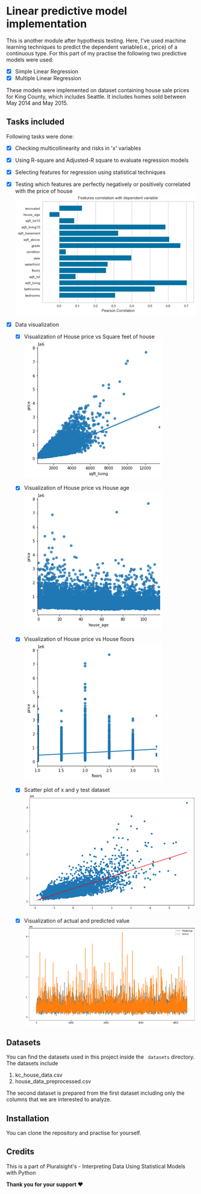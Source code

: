 # Linear predictive model implementation
This is another module after hypothesis testing. Here, I've used machine learning techniques to predict the dependent variable(i.e., price) of a continuous type. For this part of my practise the following two predictive models were used:
- [x] Simple Linear Regression
- [x] Multiple Linear Regression

These models were implemented on dataset containing house sale prices for King County, which includes Seattle. It includes homes sold between May 2014 and May 2015.

## Tasks included
Following tasks were done:
- [x] Checking multicollinearity  and risks in 'x' variables
- [x] Using R-square and Adjusted-R square to evaluate regression models
- [x] Selecting features for regression using statistical techniques
- [x] Testing which features are perfectly negatively or positively correlated with the price of house
  ![alt text](https://github.com/Crazz-Zaac/Predictive-model-implementation/blob/master/assets/correlation.png?raw=true)

- [x] Data visualization
    - [x] Visualization of House price vs Square feet of house
    ![alt text](https://github.com/Crazz-Zaac/Predictive-model-implementation/blob/master/assets/pricevssqft_living.png?raw=true)
    - [x] Visualization of House price vs House age
    ![alt text](https://github.com/Crazz-Zaac/Predictive-model-implementation/blob/master/assets/pricevshouse_age.png?raw=true)
    - [x] Visualization of House price vs House floors
    ![alt text](https://github.com/Crazz-Zaac/Predictive-model-implementation/blob/master/assets/pricevsfloors.png?raw=true)
    - [x] Scatter plot of x and y test dataset
    ![alt text](https://github.com/Crazz-Zaac/Predictive-model-implementation/blob/master/assets/scatter_plot.png?raw=true)
    - [x] Visualization of actual and predicted value
    ![alt text](https://github.com/Crazz-Zaac/Predictive-model-implementation/blob/master/assets/actualValuevsPredictedvalue.png?raw=true)


## Datasets
You can find the datasets used in this project inside the ``` datasets``` directory. The datasets include
1. kc_house_data.csv
2. house_data_preprocessed.csv

The second dataset is prepared from the first dataset including only the columns that we are interested to analyze.


## Installation
You can clone the repository and practise for yourself.

## Credits
This is a part of Pluralsight's - Interpreting Data Using Statistical Models with Python

<b>Thank you for your support ❤️</b>
